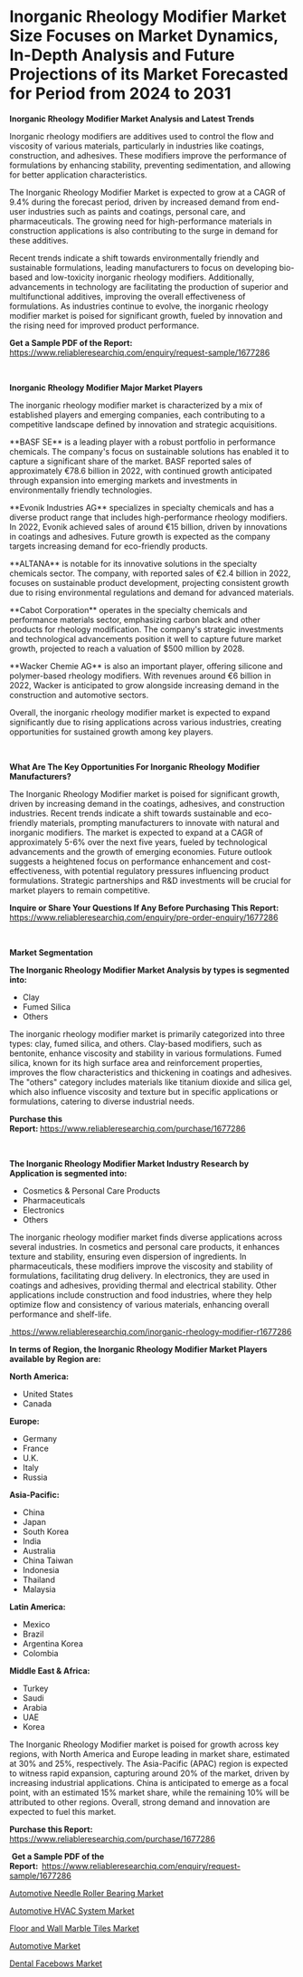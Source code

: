 <p><h1>Inorganic Rheology Modifier Market Size Focuses on Market Dynamics, In-Depth Analysis and Future Projections of its Market Forecasted for Period from 2024 to 2031</h1></p><p><strong>Inorganic Rheology Modifier Market Analysis and Latest Trends</strong></p>
<p><p>Inorganic rheology modifiers are additives used to control the flow and viscosity of various materials, particularly in industries like coatings, construction, and adhesives. These modifiers improve the performance of formulations by enhancing stability, preventing sedimentation, and allowing for better application characteristics. </p><p>The Inorganic Rheology Modifier Market is expected to grow at a CAGR of 9.4% during the forecast period, driven by increased demand from end-user industries such as paints and coatings, personal care, and pharmaceuticals. The growing need for high-performance materials in construction applications is also contributing to the surge in demand for these additives. </p><p>Recent trends indicate a shift towards environmentally friendly and sustainable formulations, leading manufacturers to focus on developing bio-based and low-toxicity inorganic rheology modifiers. Additionally, advancements in technology are facilitating the production of superior and multifunctional additives, improving the overall effectiveness of formulations. As industries continue to evolve, the inorganic rheology modifier market is poised for significant growth, fueled by innovation and the rising need for improved product performance.</p></p>
<p><strong>Get a Sample PDF of the Report:&nbsp;</strong> <a href="https://www.reliableresearchiq.com/enquiry/request-sample/1677286?utm_campaign=100&utm_medium=2&utm_source=Github&utm_content=ia&utm_term=11122024&utm_id=inorganic-rheology-modifier">https://www.reliableresearchiq.com/enquiry/request-sample/1677286</a></p>
<p>&nbsp;</p>
<p><strong>Inorganic Rheology Modifier Major Market Players</strong></p>
<p><p>The inorganic rheology modifier market is characterized by a mix of established players and emerging companies, each contributing to a competitive landscape defined by innovation and strategic acquisitions.</p><p>**BASF SE** is a leading player with a robust portfolio in performance chemicals. The company's focus on sustainable solutions has enabled it to capture a significant share of the market. BASF reported sales of approximately €78.6 billion in 2022, with continued growth anticipated through expansion into emerging markets and investments in environmentally friendly technologies.</p><p>**Evonik Industries AG** specializes in specialty chemicals and has a diverse product range that includes high-performance rheology modifiers. In 2022, Evonik achieved sales of around €15 billion, driven by innovations in coatings and adhesives. Future growth is expected as the company targets increasing demand for eco-friendly products.</p><p>**ALTANA** is notable for its innovative solutions in the specialty chemicals sector. The company, with reported sales of €2.4 billion in 2022, focuses on sustainable product development, projecting consistent growth due to rising environmental regulations and demand for advanced materials.</p><p>**Cabot Corporation** operates in the specialty chemicals and performance materials sector, emphasizing carbon black and other products for rheology modification. The company's strategic investments and technological advancements position it well to capture future market growth, projected to reach a valuation of $500 million by 2028.</p><p>**Wacker Chemie AG** is also an important player, offering silicone and polymer-based rheology modifiers. With revenues around €6 billion in 2022, Wacker is anticipated to grow alongside increasing demand in the construction and automotive sectors.</p><p>Overall, the inorganic rheology modifier market is expected to expand significantly due to rising applications across various industries, creating opportunities for sustained growth among key players.</p></p>
<p>&nbsp;</p>
<p><strong>What Are The Key Opportunities For Inorganic Rheology Modifier Manufacturers?</strong></p>
<p><p>The Inorganic Rheology Modifier market is poised for significant growth, driven by increasing demand in the coatings, adhesives, and construction industries. Recent trends indicate a shift towards sustainable and eco-friendly materials, prompting manufacturers to innovate with natural and inorganic modifiers. The market is expected to expand at a CAGR of approximately 5-6% over the next five years, fueled by technological advancements and the growth of emerging economies. Future outlook suggests a heightened focus on performance enhancement and cost-effectiveness, with potential regulatory pressures influencing product formulations. Strategic partnerships and R&D investments will be crucial for market players to remain competitive.</p></p>
<p><strong>Inquire or Share Your Questions If Any Before Purchasing This Report:</strong> <a href="https://www.reliableresearchiq.com/enquiry/pre-order-enquiry/1677286?utm_campaign=100&utm_medium=2&utm_source=Github&utm_content=ia&utm_term=11122024&utm_id=inorganic-rheology-modifier">https://www.reliableresearchiq.com/enquiry/pre-order-enquiry/1677286</a></p>
<p>&nbsp;</p>
<p><strong>Market Segmentation</strong></p>
<p><strong>The Inorganic Rheology Modifier Market Analysis by types is segmented into:</strong></p>
<p><ul><li>Clay</li><li>Fumed Silica</li><li>Others</li></ul></p>
<p><p>The inorganic rheology modifier market is primarily categorized into three types: clay, fumed silica, and others. Clay-based modifiers, such as bentonite, enhance viscosity and stability in various formulations. Fumed silica, known for its high surface area and reinforcement properties, improves the flow characteristics and thickening in coatings and adhesives. The "others" category includes materials like titanium dioxide and silica gel, which also influence viscosity and texture but in specific applications or formulations, catering to diverse industrial needs.</p></p>
<p><strong>Purchase this Report:&nbsp;</strong><a href="https://www.reliableresearchiq.com/purchase/1677286?utm_campaign=100&utm_medium=2&utm_source=Github&utm_content=ia&utm_term=11122024&utm_id=inorganic-rheology-modifier">https://www.reliableresearchiq.com/purchase/1677286</a></p>
<p>&nbsp;</p>
<p><strong>The Inorganic Rheology Modifier Market Industry Research by Application is segmented into:</strong></p>
<p><ul><li>Cosmetics & Personal Care Products</li><li>Pharmaceuticals</li><li>Electronics</li><li>Others</li></ul></p>
<p><p>The inorganic rheology modifier market finds diverse applications across several industries. In cosmetics and personal care products, it enhances texture and stability, ensuring even dispersion of ingredients. In pharmaceuticals, these modifiers improve the viscosity and stability of formulations, facilitating drug delivery. In electronics, they are used in coatings and adhesives, providing thermal and electrical stability. Other applications include construction and food industries, where they help optimize flow and consistency of various materials, enhancing overall performance and shelf-life.</p></p>
<p><a href="https://www.reliableresearchiq.com/inorganic-rheology-modifier-r1677286?utm_campaign=100&utm_medium=2&utm_source=Github&utm_content=ia&utm_term=11122024&utm_id=inorganic-rheology-modifier">&nbsp;https://www.reliableresearchiq.com/inorganic-rheology-modifier-r1677286</a></p>
<p><strong>In terms of Region, the Inorganic Rheology Modifier Market Players available by Region are:</strong></p>
<p>
    <p> <strong> North America: </strong>
        <ul>
            <li>United States</li>
            <li>Canada</li>
        </ul>
        </p> 
    <p> <strong> Europe: </strong>
        <ul>
            <li>Germany</li>
            <li>France</li>
            <li>U.K.</li>
            <li>Italy</li>
            <li>Russia</li>
        </ul>
        </p> 
    <p> <strong> Asia-Pacific: </strong>
        <ul>
            <li>China</li>
            <li>Japan</li>
            <li>South Korea</li>
            <li>India</li>
            <li>Australia</li>
            <li>China Taiwan</li>
            <li>Indonesia</li>
            <li>Thailand</li>
            <li>Malaysia</li>
        </ul>
        </p> 
    <p> <strong> Latin America: </strong>
        <ul>
            <li>Mexico</li>
            <li>Brazil</li>
            <li>Argentina Korea</li>
            <li>Colombia</li>
        </ul>
        </p> 
    <p> <strong> Middle East & Africa: </strong>
        <ul>
            <li>Turkey</li>
            <li>Saudi</li>
            <li>Arabia</li>
            <li>UAE</li>
            <li>Korea</li>
        </ul>
    </p>
    </p>
<p><p>The Inorganic Rheology Modifier market is poised for growth across key regions, with North America and Europe leading in market share, estimated at 30% and 25%, respectively. The Asia-Pacific (APAC) region is expected to witness rapid expansion, capturing around 20% of the market, driven by increasing industrial applications. China is anticipated to emerge as a focal point, with an estimated 15% market share, while the remaining 10% will be attributed to other regions. Overall, strong demand and innovation are expected to fuel this market.</p></p>
<p><strong>Purchase this Report: </strong><a href="https://www.reliableresearchiq.com/purchase/1677286?utm_campaign=100&utm_medium=2&utm_source=Github&utm_content=ia&utm_term=11122024&utm_id=inorganic-rheology-modifier">https://www.reliableresearchiq.com/purchase/1677286</a></p>
<p>&nbsp;<strong>Get a Sample PDF of the Report:&nbsp;&nbsp;</strong><a href="https://www.reliableresearchiq.com/enquiry/request-sample/1677286?utm_campaign=100&utm_medium=2&utm_source=Github&utm_content=ia&utm_term=11122024&utm_id=inorganic-rheology-modifier">https://www.reliableresearchiq.com/enquiry/request-sample/1677286</a></p>
<p><strong></strong></p>
<p><p><a href="https://www.linkedin.com/pulse/navigating-global-automotive-needle-roller-bearing-market-qf9ke?utm_campaign=100&utm_medium=2&utm_source=Github&utm_content=ia&utm_term=11122024&utm_id=inorganic-rheology-modifier">Automotive Needle Roller Bearing Market</a></p><p><a href="https://www.linkedin.com/pulse/c-hannibex-sqmmf?utm_campaign=100&utm_medium=2&utm_source=Github&utm_content=ia&utm_term=11122024&utm_id=inorganic-rheology-modifier">Automotive HVAC System Market</a></p><p><a href="https://www.linkedin.com/pulse/future-floor-wall-marble-tiles-latest-trends-development-expected-hyhde?utm_campaign=100&utm_medium=2&utm_source=Github&utm_content=ia&utm_term=11122024&utm_id=inorganic-rheology-modifier">Floor and Wall Marble Tiles Market</a></p><p><a href="https://www.linkedin.com/pulse/c-hannibex-sqmmf?utm_campaign=100&utm_medium=2&utm_source=Github&utm_content=ia&utm_term=11122024&utm_id=inorganic-rheology-modifier">Automotive Market</a></p><p><a href="https://www.linkedin.com/pulse/dental-facebows-market-trend-analysis-reveals-rapid-growth-swnye?utm_campaign=100&utm_medium=2&utm_source=Github&utm_content=ia&utm_term=11122024&utm_id=inorganic-rheology-modifier">Dental Facebows Market</a></p></p>